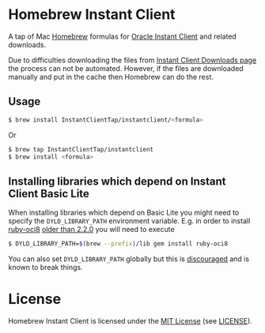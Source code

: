 # Homebrew Instant Client

A tap of Mac [Homebrew][] formulas for [Oracle Instant Client][] and related
downloads.

Due to difficulties downloading the files from [Instant Client Downloads page][]
the process can not be automated. However, if the files are downloaded manually
and put in the cache then Homebrew can do the rest.


## Usage

```bash
$ brew install InstantClientTap/instantclient/<formula>
```

Or

```bash
$ brew tap InstantClientTap/instantclient
$ brew install <formula>
```


## Installing libraries which depend on Instant Client Basic Lite

When installing libraries which depend on Basic Lite you might need to specify
the `DYLD_LIBRARY_PATH` environment variable. E.g. in order to install
[ruby-oci8][] [older than 2.2.0][] you will need to execute

```bash
$ DYLD_LIBRARY_PATH=$(brew --prefix)/lib gem install ruby-oci8
```

You can also set `DYLD_LIBRARY_PATH` globally but this is
[discouraged](https://discussions.apple.com/thread/1108472) and is known to
break things.


# License

Homebrew Instant Client is licensed under the [MIT License][] (see [LICENSE][]).


[homebrew]: http://brew.sh
[Oracle Instant Client]: http://www.oracle.com/technetwork/database/features/instant-client/index-100365.html
[Instant Client Downloads page]: http://www.oracle.com/technetwork/topics/intel-macsoft-096467.html
[ruby-oci8]: https://github.com/kubo/ruby-oci8
[older than 2.2.0]: https://github.com/kubo/ruby-oci8/blob/master/docs/install-instant-client.md#os-x
[MIT License]: http://www.opensource.org/licenses/MIT
[LICENSE]: https://github.com/InstantClientTap/homebrew-instantclient
